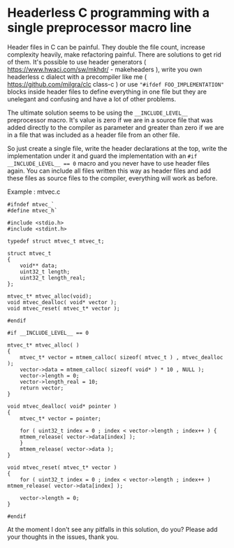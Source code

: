 
# Headerless C programming with a single preprocessor macro line

 Header files in C can be painful. They double the file count, increase complexity heavily, make refactoring painful. There are solutions to get rid of them. It's possible to use header generators ( https://www.hwaci.com/sw/mkhdr/ - makeheaders ), write you own headerless c dialect with a precompiler like me ( https://github.com/milgra/clc class-c ) or use `"#ifdef FOO_IMPLEMENTATION"` blocks inside header files to define everything in one file but they are unelegant and confusing and have a lot of other problems.

The ultimate solution seems to be using the `__INCLUDE_LEVEL__` preprocessor macro. It's value is zero if we are in a source file that was added directly to the compiler as parameter and greater than zero if we are in a file that was included as a header file from an other file.

So just create a single file, write the header declarations at the top, write the implementation under it and guard the implementation with an `#if __INCLUDE_LEVEL__ == 0` macro and you never have to use header files again. You can include all files written this way as header files and add these files as source files to the compiler, everything will work as before.

Example : mtvec.c
```
#ifndef mtvec_`
#define mtvec_h`

#include <stdio.h>
#include <stdint.h>

typedef struct mtvec_t mtvec_t;

struct mtvec_t
{
    void** data;
    uint32_t length;
    uint32_t length_real;
};

mtvec_t* mtvec_alloc(void);
void mtvec_dealloc( void* vector );
void mtvec_reset( mtvec_t* vector );

#endif

#if __INCLUDE_LEVEL__ == 0

mtvec_t* mtvec_alloc( )
{
    mtvec_t* vector = mtmem_calloc( sizeof( mtvec_t ) , mtvec_dealloc );
    vector->data = mtmem_calloc( sizeof( void* ) * 10 , NULL );
    vector->length = 0;
    vector->length_real = 10;
    return vector;
}

void mtvec_dealloc( void* pointer )
{
    mtvec_t* vector = pointer;

    for ( uint32_t index = 0 ; index < vector->length ; index++ ) {
    mtmem_release( vector->data[index] );
    }
    mtmem_release( vector->data );
}

void mtvec_reset( mtvec_t* vector )
{
    for ( uint32_t index = 0 ; index < vector->length ; index++ ) mtmem_release( vector->data[index] );

    vector->length = 0;
}

#endif
```

At the moment I don't see any pitfalls in this solution, do you? Please add your thoughts in the issues, thank you.
